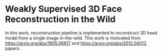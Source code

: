 # Weakly Supervised 3D Face Reconstruction in the Wild

In this work, reconstruction pipeline is implemented to reconstruct 3D head model from a single image in-the-wild. This work is motivated from https://arxiv.org/abs/1905.06817 and https://arxiv.org/abs/2012.04012 papers. 
